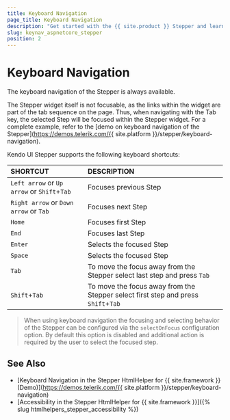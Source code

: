 ```yaml
---
title: Keyboard Navigation
page_title: Keyboard Navigation
description: "Get started with the {{ site.product }} Stepper and learn about the accessibility support it provides through its keyboard navigation functionality."
slug: keynav_aspnetcore_stepper
position: 2
---
```


# Keyboard Navigation

The keyboard navigation of the Stepper is always available.

The Stepper widget itself is not focusable, as the links within the widget are part of the tab sequence on the page. Thus, when navigating with the Tab key, the selected Step will be focused within the Stepper widget. For a complete example, refer to the [demo on keyboard navigation of the Stepper](https://demos.telerik.com/{{ site.platform }}/stepper/keyboard-navigation).

Kendo UI Stepper supports the following keyboard shortcuts:

| SHORTCUT						| DESCRIPTION				                                                        |
|:---                 |:---                                                                                |
| `Left arrow` or `Up arrow` or `Shift`+`Tab`               | Focuses previous Step |
| `Right arrow` or `Down arrow` or `Tab`              | Focuses next Step |
| `Home`               | Focuses first Step |
| `End`               | Focuses last Step |
| `Enter`             | Selects the focused Step|
| `Space`             | Selects the focused Step|
| `Tab`               | To move the focus away from the Stepper select last step and press `Tab` |
| `Shift`+`Tab`    | To move the focus away from the Stepper select first step and press `Shift`+`Tab` |

> When using keyboard navigation the focusing and selecting behavior of the Stepper can be configured via the `selectOnFocus` configuration option. By default this option is disabled and additional action is required by the user to select the focused step.

## See Also

* [Keyboard Navigation in the Stepper HtmlHelper for {{ site.framework }} (Demo)](https://demos.telerik.com/{{ site.platform }}/stepper/keyboard-navigation)
* [Accessibility in the Stepper HtmlHelper for {{ site.framework }}]({% slug htmlhelpers_stepper_accessibility %})
